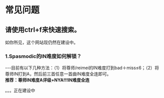 # 常见问题
## **请使用ctrl+f来快速搜索。** 
  如你所见，这个网站现仍然在建设中。  

  
### 1.Spasmodic的IN难度如何解锁？  
  ---目前有以下几种方法：（1）将尊师/reimei的IN难度打到bad＋miss≤6；（2）将尊师IN打到A，然后前三首任意一首曲IN难度全连即可。  
  **推荐：尊师IN难度A评级+NYA!!!IN难度全连**  
  
  。。。正在建设中
  

